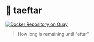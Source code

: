 # 🌴 taeftar
 [![Docker Repository on Quay](https://quay.io/repository/pooya/taeftar/status "Docker Repository on Quay")](https://quay.io/repository/pooya/taeftar)
 
> How long is remaining until "eftar"
